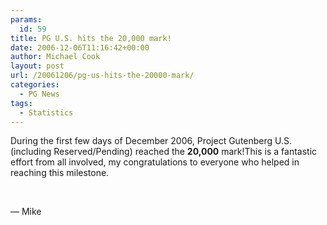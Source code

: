 ```yaml
---
params:
  id: 59
title: PG U.S. hits the 20,000 mark!
date: 2006-12-06T11:16:42+00:00
author: Michael Cook
layout: post
url: /20061206/pg-us-hits-the-20000-mark/
categories:
  - PG News
tags:
  - Statistics
---
```

<p align="left">
  During the first few days of December 2006, Project Gutenberg U.S. (including Reserved/Pending) reached the <strong>20,000</strong> mark!This is a fantastic effort from all involved, my congratulations to everyone who helped in reaching this milestone.
</p>

<p align="left">
  &nbsp;
</p>

<p align="left">
  — Mike
</p>
